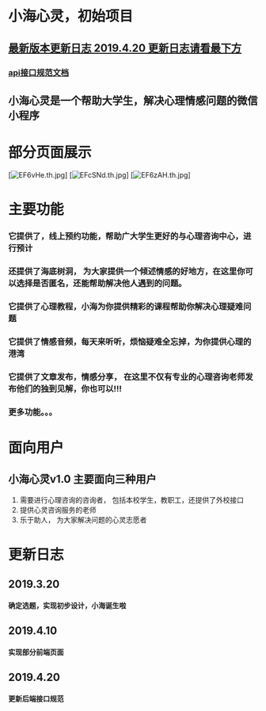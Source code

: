  # 小海心灵，初始项目

 ## [最新版本更新日志 2019.4.20 更新日志请看最下方](#jump)
 
 ### [api接口规范文档](https://github.com/Cherrison/oucHeart/blob/master/%E6%8E%A5%E5%8F%A3%E8%A7%84%E8%8C%83.md)
 
## 小海心灵是一个帮助大学生，解决心理情感问题的微信小程序

# 部分页面展示
 [![EF6vHe.th.jpg](https://s2.ax1x.com/2019/04/21/EF6vHe.th.jpg)]
 [![EFcSNd.th.jpg](https://s2.ax1x.com/2019/04/21/EFcSNd.th.jpg)]
 [![EF6zAH.th.jpg](https://s2.ax1x.com/2019/04/21/EF6zAH.th.jpg)]
# 主要功能
### 它提供了，线上预约功能，帮助广大学生更好的与心理咨询中心，进行预计
### 还提供了海底树洞， 为大家提供一个倾述情感的好地方，在这里你可以选择是否匿名，还能帮助解决他人遇到的问题。
### 它提供了心理教程，小海为你提供精彩的课程帮助你解决心理疑难问题
### 它提供了情感音频，每天来听听，烦恼疑难全忘掉，为你提供心理的港湾
### 它提供了文章发布，情感分享， 在这里不仅有专业的心理咨询老师发布他们的独到见解，你也可以!!!
### 更多功能。。。

# 面向用户
## 小海心灵v1.0 主要面向三种用户
 1. 需要进行心理咨询的咨询者， 包括本校学生，教职工，还提供了外校接口
 2. 提供心灵咨询服务的老师
 3. 乐于助人， 为大家解决问题的心灵志愿者
 
 
 
 
 # <span id = "jump">更新日志</span>
 ## 2019.3.20
 #### 确定选题，实现初步设计，小海诞生啦
 
 ## 2019.4.10 
 #### 实现部分前端页面 
 
 ## 2019.4.20 
 #### 更新后端接口规范
